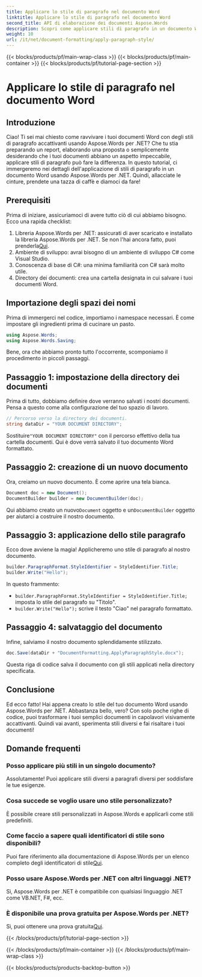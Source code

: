 ```yaml
---
title: Applicare lo stile di paragrafo nel documento Word
linktitle: Applicare lo stile di paragrafo nel documento Word
second_title: API di elaborazione dei documenti Aspose.Words
description: Scopri come applicare stili di paragrafo in un documento Word usando Aspose.Words per .NET. Segui la nostra guida passo dopo passo per un documento professionale e rifinito.
weight: 10
url: /it/net/document-formatting/apply-paragraph-style/
---
```


{{< blocks/products/pf/main-wrap-class >}}
{{< blocks/products/pf/main-container >}}
{{< blocks/products/pf/tutorial-page-section >}}

# Applicare lo stile di paragrafo nel documento Word

## Introduzione

Ciao! Ti sei mai chiesto come ravvivare i tuoi documenti Word con degli stili di paragrafo accattivanti usando Aspose.Words per .NET? Che tu stia preparando un report, elaborando una proposta o semplicemente desiderando che i tuoi documenti abbiano un aspetto impeccabile, applicare stili di paragrafo può fare la differenza. In questo tutorial, ci immergeremo nei dettagli dell'applicazione di stili di paragrafo in un documento Word usando Aspose.Words per .NET. Quindi, allacciate le cinture, prendete una tazza di caffè e diamoci da fare!

## Prerequisiti

Prima di iniziare, assicuriamoci di avere tutto ciò di cui abbiamo bisogno. Ecco una rapida checklist:

1.  Libreria Aspose.Words per .NET: assicurati di aver scaricato e installato la libreria Aspose.Words per .NET. Se non l'hai ancora fatto, puoi prenderla[Qui](https://releases.aspose.com/words/net/).
2. Ambiente di sviluppo: avrai bisogno di un ambiente di sviluppo C# come Visual Studio.
3. Conoscenza di base di C#: una minima familiarità con C# sarà molto utile.
4. Directory dei documenti: crea una cartella designata in cui salvare i tuoi documenti Word.

## Importazione degli spazi dei nomi

Prima di immergerci nel codice, importiamo i namespace necessari. È come impostare gli ingredienti prima di cucinare un pasto.

```csharp
using Aspose.Words;
using Aspose.Words.Saving;
```

Bene, ora che abbiamo pronto tutto l'occorrente, scomponiamo il procedimento in piccoli passaggi.

## Passaggio 1: impostazione della directory dei documenti

Prima di tutto, dobbiamo definire dove verranno salvati i nostri documenti. Pensa a questo come alla configurazione del tuo spazio di lavoro.

```csharp
// Percorso verso la directory dei documenti.
string dataDir = "YOUR DOCUMENT DIRECTORY";
```

 Sostituire`"YOUR DOCUMENT DIRECTORY"` con il percorso effettivo della tua cartella documenti. Qui è dove verrà salvato il tuo documento Word formattato.

## Passaggio 2: creazione di un nuovo documento

Ora, creiamo un nuovo documento. È come aprire una tela bianca.

```csharp
Document doc = new Document();
DocumentBuilder builder = new DocumentBuilder(doc);
```

 Qui abbiamo creato un nuovo`Document` oggetto e un`DocumentBuilder` oggetto per aiutarci a costruire il nostro documento.

## Passaggio 3: applicazione dello stile paragrafo

Ecco dove avviene la magia! Applicheremo uno stile di paragrafo al nostro documento.

```csharp
builder.ParagraphFormat.StyleIdentifier = StyleIdentifier.Title;
builder.Write("Hello");
```

In questo frammento:
- `builder.ParagraphFormat.StyleIdentifier = StyleIdentifier.Title;` imposta lo stile del paragrafo su "Titolo".
- `builder.Write("Hello");` scrive il testo "Ciao" nel paragrafo formattato.

## Passaggio 4: salvataggio del documento

Infine, salviamo il nostro documento splendidamente stilizzato.

```csharp
doc.Save(dataDir + "DocumentFormatting.ApplyParagraphStyle.docx");
```

Questa riga di codice salva il documento con gli stili applicati nella directory specificata.

## Conclusione

Ed ecco fatto! Hai appena creato lo stile del tuo documento Word usando Aspose.Words per .NET. Abbastanza bello, vero? Con solo poche righe di codice, puoi trasformare i tuoi semplici documenti in capolavori visivamente accattivanti. Quindi vai avanti, sperimenta stili diversi e fai risaltare i tuoi documenti!

## Domande frequenti

### Posso applicare più stili in un singolo documento?

Assolutamente! Puoi applicare stili diversi a paragrafi diversi per soddisfare le tue esigenze.

### Cosa succede se voglio usare uno stile personalizzato?

È possibile creare stili personalizzati in Aspose.Words e applicarli come stili predefiniti.

### Come faccio a sapere quali identificatori di stile sono disponibili?

 Puoi fare riferimento alla documentazione di Aspose.Words per un elenco completo degli identificatori di stile[Qui](https://reference.aspose.com/words/net/).

### Posso usare Aspose.Words per .NET con altri linguaggi .NET?

Sì, Aspose.Words per .NET è compatibile con qualsiasi linguaggio .NET come VB.NET, F#, ecc.

### È disponibile una prova gratuita per Aspose.Words per .NET?

 Sì, puoi ottenere una prova gratuita[Qui](https://releases.aspose.com/).

{{< /blocks/products/pf/tutorial-page-section >}}

{{< /blocks/products/pf/main-container >}}
{{< /blocks/products/pf/main-wrap-class >}}

{{< blocks/products/products-backtop-button >}}
